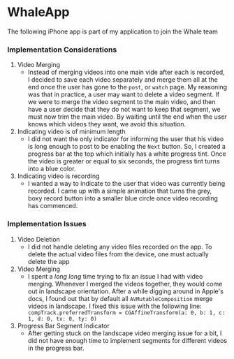 # WhaleApp
The following iPhone app is part of my application to join the Whale team

### Implementation Considerations
  1. Video Merging
     * Instead of merging videos into one main vide after each is recorded, I decided to save each video separately and merge them all at the end once the user has gone to the `post`, or `watch` page. My reasoning was that in practice, a user may want to delete a video segment. If we were to merge the video segment to the main video, and then have a user decide that they do not want to keep that segment, we must now trim the main video. By waiting until the end when the user knows which videos they want, we avoid this situation.
  2. Indicating video is of minimum length
     * I did not want the only indicator for informing the user that his video is long enough to post to be enabling the `Next` button. So, I created a progress bar at the top which initially has a white progress tint. Once the video is greater or equal to six seconds, the progress tint turns into a blue color.
  3. Indicating video is recording
     * I wanted a way to indicate to the user that video was currently being recorded. I came up with a simple animation that turns the grey, boxy record button into a smaller blue circle once video recording has commenced.


### Implementation Issues
  1. Video Deletion
     * I did not handle deleting any video files recorded on the app. To delete the actual video files from the device, one must actually delete the app
  2. Video Merging
     * I spent a _long long_ time trying to fix an issue I had with video merging. Whenever I merged the videos together, they would come out in landscape orientation. After a while digging around in Apple's docs, I found out that by default all `AVMutableComposition` merge videos in landscape. I fixed this issue with the following line: `            compTrack.preferredTransform = CGAffineTransform(a: 0, b: 1, c: 1, d: 0, tx: 0, ty: 0)`
  3. Progress Bar Segment Indicator
     * After getting stuck on the landscape video merging issue for a bit, I did not have enough time to implement segments for different videos in the progress bar.
